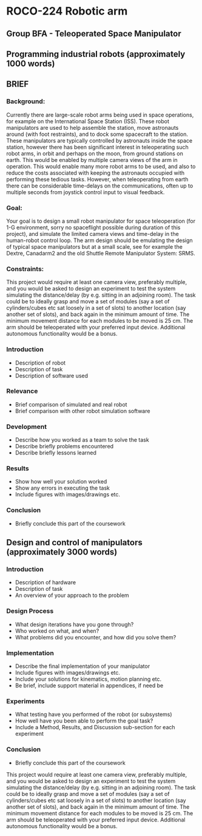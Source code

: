 # ROCO-224 Robotic arm

## Group BFA - Teleoperated Space Manipulator

## Programming industrial robots (approximately 1000 words)

## BRIEF

### Background:
Currently there are large-scale robot arms being used in space operations, for example on the International Space Station (ISS). These robot manipulators are used to help assemble the station, move astronauts around (with foot restraints), and to dock some spacecraft to the station. These manipulators are typically controlled by astronauts inside the space station, however there has been significant interest in teleoperating such robot arms, in orbit and perhaps on the moon, from ground stations on earth. This would be enabled by multiple camera views of the arm in operation. This would enable many more robot arms to be used, and also to reduce the costs associated with keeping the astronauts occupied with performing these tedious tasks. However, when teleoperating from earth there can be considerable time-delays on the communications, often up to multiple seconds from joystick control input to visual feedback.

###  Goal: 
Your goal is to design a small robot manipulator for space teleoperation (for 1-G environment, sorry no spaceflight possible during duration of this project), and simulate the limited camera views and time-delay in the human-robot control loop. The arm design should be emulating the design of typical space manipulators but at a small scale, see for example the Dextre, Canadarm2 and the old Shuttle Remote Manipulator System: SRMS.

### Constraints:
This project would require at least one camera view, preferably multiple, and you would be asked to design an experiment to test the system simulating the distance/delay (by e.g. sitting in an adjoining room). The task could be to ideally grasp and move a set of modules (say a set of cylinders/cubes etc sat loosely in a set of slots) to another location (say another set of slots), and back again in the minimum amount of time. The minimum movement distance for each modules to be moved is 25 cm. The arm should be teleoperated with your preferred input device. Additional autonomous functionality would be a bonus.

### Introduction

* Description of robot
* Description of task
* Description of software used

### Relevance

* Brief comparison of simulated and real robot
* Brief comparison with other robot simulation software

### Development

* Describe how you worked as a team to solve the task
* Describe briefly problems encountered
* Describe briefly lessons learned

### Results

* Show how well your solution worked
* Show any errors in executing the task
* Include figures with images/drawings etc.

### Conclusion

* Briefly conclude this part of the coursework

## Design and control of manipulators (approximately 3000 words)

### Introduction

* Description of hardware
* Description of task
* An overview of your approach to the problem

### Design Process

* What design iterations have you gone through?
* Who worked on what, and when?
* What problems did you encounter, and how did you solve them?

### Implementation

* Describe the final implementation of your manipulator
* Include figures with images/drawings etc.
* Include your solutions for kinematics, motion planning etc.
* Be brief, include support material in appendices, if need be

### Experiments

* What testing have you performed of the robot (or subsystems)
* How well have you been able to perform the goal task?
* Include a Method, Results, and Discussion sub-section for each experiment

### Conclusion

* Briefly conclude this part of the coursework


This project would require at least one camera view, preferably multiple, and you would be asked to design an experiment to test the system simulating the distance/delay (by e.g. sitting in an adjoining room). The task could be to ideally grasp and move a set of modules (say a set of cylinders/cubes etc sat loosely in a set of slots) to another location (say another set of slots), and back again in the minimum amount of time. The minimum movement distance for each modules to be moved is 25 cm. The arm should be teleoperated with your preferred input device. Additional autonomous functionality would be a bonus.

